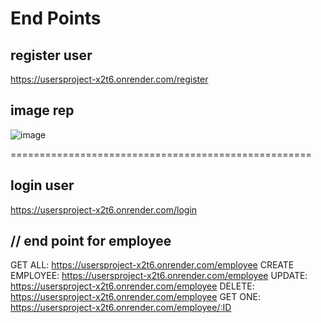 # End Points

## register user
https://usersproject-x2t6.onrender.com/register

## image rep
![image](https://github.com/nathanielnosa/usersproject/assets/52939265/6ab48183-2aa2-45a3-841e-5ac246100471)


====================================================
## login user
https://usersproject-x2t6.onrender.com/login

## // end point for employee

GET ALL: https://usersproject-x2t6.onrender.com/employee
CREATE EMPLOYEE: https://usersproject-x2t6.onrender.com/employee
UPDATE: https://usersproject-x2t6.onrender.com/employee
DELETE: https://usersproject-x2t6.onrender.com/employee
GET ONE: https://usersproject-x2t6.onrender.com/employee/:ID
